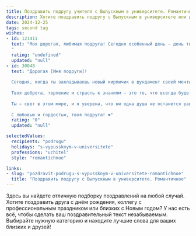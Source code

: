```yaml
---
title: Поздравить подругу учителя с Выпускным в университете. Романтичное
description: Хотите поздравить подругу с Выпускным в университете или другим праздником? Наш ИИ создаст незабываемое поздравление, а вы обязательно выделитесь среди других.  
date: 2024-12-25
tags: second tag
wishes:
- id: 121411
  text: "Моя дорогая, любимая подруга! Сегодня особенный день – день твоего выпуска, начало твоего пути как настоящего Учителя!  Сердце переполняет гордость и нежность, глядя на тебя, такую прекрасную, умную и готовую дарить свет знаний своим ученикам.  Пусть этот путь будет полон вдохновения, радости открытий и благодарных улыбок твоих будущих учеников.  Ты – невероятная, и я верю, что ты  станет лучшим Учителем, о каком только можно мечтать.  Счастья тебе, моя дорогая, любви и всего самого светлого!
  "
  rating: "undefined"
  updated: "null"
- id: 30048
  text: "Дорогая [Имя подруги]!
  
  Сегодня, когда ты закладываешь новый кирпичик в фундамент своей мечты, я хочу поздравить тебя с этим замечательным событием — твоим выпускным! Ты сделала невероятный путь, и теперь ты — учитель, готовый вдохновлять и менять жизни детей.
  
  Твоя доброта, терпение и страсть к знаниям — это то, что всегда будет притягивать учеников к тебе. Помни, что каждый урок, который ты проведешь, станет шагом к светлому будущему тех, кто окажется под твоим крылом.
  
  Ты — свет в этом мире, и я уверена, что ни одна душа не останется равнодушной к твоему обаянию и искренности. Пусть каждый день на новом пути будет наполнен радостью, открытиями и счастливыми моментами.
  
  С любовью и гордостью, твоя подруга! ❤️"
  rating: "0"
  updated: "null"

selectedValues:
  recipients: "podrugu"
  holidays: "s-vypussknym-v-universitete"
  professions: "uchitel"
  style: "romantichnoe"

links:
- slug: "pozdravit-podrugu-s-vypussknym-v-universitete-romantichnoe"
  title: "Поздравить подругу с Выпускным в университете. Романтичное"
---
```


Здесь вы найдете отличную подборку поздравлений на любой случай. 
Хотите поздравить друга с днём рождения, коллегу с профессиональным праздником или близких с Новым годом? У нас есть всё, чтобы сделать ваш поздравительный текст незабываемым. Выбирайте нужную категорию и находите лучшие слова для ваших близких и друзей!
